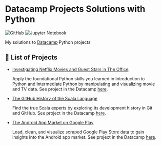 # Datacamp Projects Solutions with Python

![GitHub](https://img.shields.io/github/license/santhiago-cristiano/Datacamp-Projects-Solutions-with-R) ![Jupyter Notebook](https://img.shields.io/badge/Jupyter%20Notebook-ipynb-orange)

My solutions to [Datacamp](https://learn.datacamp.com/) Python projects

## 📌 List of Projects

- [Investigating Netflix Movies and Guest Stars in The Office](https://github.com/santhiago-cristiano/Datacamp-Projects-Solutions-with-Python/tree/main/Investigating-Netflix-Movies-and-Guest-Stars-in-The-Office)

  Apply the foundational Python skills you learned in Introduction to Python and Intermediate Python by manipulating and visualizing movie and TV data. See project in the Datacamp [here](https://learn.datacamp.com/projects/entertainment-data).


- [The GitHub History of the Scala Language](https://github.com/santhiago-cristiano/Datacamp-Projects-Solutions-with-Python/tree/main/Investigating-Netflix-Movies-and-Guest-Stars-in-The-Office)

  Find the true Scala experts by exploring its development history in Git and GitHub. See project in the Datacamp [here](https://learn.datacamp.com/projects/163).

- [The Android App Market on Google Play](https://github.com/santhiago-cristiano/Datacamp-Projects-Solutions-with-Python/tree/main/Investigating-Netflix-Movies-and-Guest-Stars-in-The-Office)

  Load, clean, and visualize scraped Google Play Store data to gain insights into the Android app market. See project in the Datacamp [here](https://learn.datacamp.com/projects/android-app-market).



